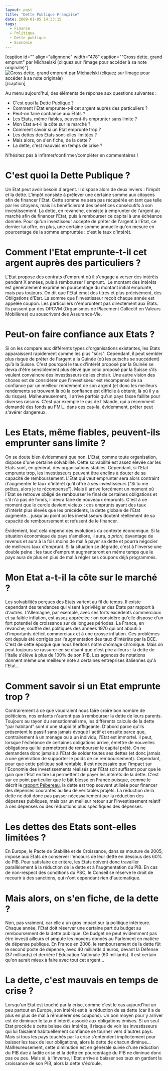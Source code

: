 ```yaml
---
layout: post
title: "Dette Publique Française"
date: 2009-01-05 14:33:15
tags:
  - Finance
  - Politique
  - Dette publique
  - Economie
---
```


[caption id="" align="alignnone" width="478" caption="&quot;Gross dette, grand emprunt&quot; par Michaelski (cliquez sur l&#039;image pour accéder à sa note originale)"]![Gross dette, grand emprunt par Michaelski (cliquez sur limage pour accéder à sa note originale)](/images/)[/caption]

Au menu aujourd'hui, des éléments de réponse aux questions suivantes :

*   C'est quoi la Dette Publique ?
*   Comment l'Etat emprunte-t-il cet argent auprès des particuliers ?
*   Peut-on faire confiance aux Etats ?
*   Les Etats, même fiables, peuvent-ils emprunter sans limite ?
*   Mon Etat a-t-il la côte sur le marché ?
*   Comment savoir si un Etat emprunte trop ?
*   Les dettes des Etats sont-elles limitées ?
*   Mais alors, on s'en fiche, de la dette ?
*   La dette, c'est mauvais en temps de crise ?

N'hésitez pas à infirmer/confirmer/compléter en commentaires !

# C'est quoi la Dette Publique ?

Un Etat peut avoir besoin d'argent. Il dispose alors de deux leviers : l'impôt et la dette. L'impôt consiste à prélever une certaine somme aux citoyens afin de financer l'Etat. Cette somme ne sera pas récupérée en tant que telle par les citoyens, mais ils bénéficieront des bénéfices consécutifs à son investissement. La dette, en revanche, consiste à emprunter de l'argent au marché afin de financer l'Etat, puis à rembourser ce capital à une échéance donnée. Pour qu'un investisseur accepte de prêter de l'argent à l'Etat, ce dernier lui offre, en plus, une certaine somme annuelle qu'on mesure en pourcentage de la somme empruntée : c'est le taux d'intérêt.

# Comment l'Etat emprunte-t-il cet argent auprès des particuliers ?

L'Etat propose des contrats d'emprunt où il s'engage à verser des intérêts pendant X années, puis à rembourser l'emprunt.  Le montant des intérêts est généralement exprimé en pourcentage du montant initial emprunté, mais pas toujours. On dit que l'Etat émet des titres et plus précisément, des Obligations d'Etat. La somme que l'investisseur reçoit chaque année est appelée coupon. Les particuliers n'empruntent pas directement aux Etats. Ils passent par des OPCVM (Organismes de Placement Collectif en Valeurs Mobilières) ou souscrivent des Assurance-Vie.

# Peut-on faire confiance aux Etats ?

Si on les compare aux différents types d'organisations existantes, les Etats apparaissent rapidement comme les plus "sûrs". Cependant, il peut sembler plus risqué de prêter de l'argent à la Guinée (où les putschs se succèdent) qu'à la Suisse. C'est pourquoi le taux d'intérêt proposé par la Guinée se devra d'être sensiblement plus élevé que celui proposé par la Suisse s'ils veulent convaincre des investisseurs de les choisir. Une autre vision des choses est de considérer que l'investisseur est récompensé de sa confiance par un meilleur rendement de son argent (et donc les meilleurs rendements se trouvent là où la confiance est difficile à obtenir, là où il y a du risque). Malheureusement, il arrive parfois qu'un pays fasse faillite pour diverses raisons. C'est par exemple le cas de l'Islande, qui a récemment demandé des fonds au FMI… dans ces cas-là, évidemment, prêter peut s'avérer dangereux.

# Les Etats, même fiables, peuvent-ils emprunter sans limite ?

On se doute bien évidemment que non. L'Etat, comme toute organisation, dispose d'une certaine solvabilité. Cette solvabilité est assez élevée car les Etats sont, en général, des organisations stables. Cependant, si l'Etat emprunte trop, les investisseurs peuvent être enclins à douter de sa capacité de remboursement. L'Etat qui veut emprunter sera alors contraint d'augmenter le taux d'intérêt qu'il offre à ses investisseurs ("Si tu me prêtes, alors je te récompense"). Mais il arrive forcément un moment où l'Etat se retrouve obligé de rembourser le final de certaines obligations et s'il n'a pas de fonds, il devra faire de nouveaux emprunts. C'est à ce moment que le cercle devient vicieux : ces emprunts ayant des taux d'intérêt plus élevés que les précédents, la dette globale de l'Etat augmente… jusqu'au point où les investisseurs doutent réellement de sa capacité de remboursement et refusent de le financer.

Évidement, tout cela dépend des évolutions du contexte économique. Si la situation économique du pays s'améliore, il aura, _a priori_, davantage de revenus et aura à la fois moins de mal à payer sa dette et pourra négocier de meilleurs taux d'emprunt. Si la situation se dégrade, c'est à l'inverse une double peine : les taux d'emprunt augmenteront en même temps que le pays aura de plus en plus de mal à régler ses coupons déjà programmés.

# Mon Etat a-t-il la côte sur le marché ?

Les solvabilités perçues des Etats varient au fil du temps. Il existe cependant des tendances qui visent à privilégier des Etats par rapport à d'autres. L'Allemagne, par exemple, avec ses forts excédents commerciaux et sa faible inflation, est assez appréciée : on considère qu'elle dispose d'un fort potentiel de croissance sur de longues périodes. La France, en revanche, souffre des politiques des années 1970 qui ont abouti à d'importants déficit commerciaux et à une grosse inflation. Ces problèmes ont depuis été corrigés par l'augmentation des taux d'intérêts par la BCE. C'est de cette époque que nous héritons notre chômage chronique. Mais on peut toujours se rassurer en se disant que c'est pire ailleurs : la dette de l'Italie s'élève à plus de 100% de son PIB. Les agences de notations donnent même une meilleure note à certaines entreprises italiennes qu'à l'Etat…

# Comment savoir si un Etat emprunte trop ?

Contrairement à ce que voudraient nous faire croire bon nombre de politiciens, nos enfants n'auront pas à rembourser la dette de leurs parents. Toujours au rayon du sensationnalisme, les différents calculs de la dette "par habitant" sont d'une stupidité affligeante. D'abord parce qu'ils présentent le passif sans jamais évoqué l'actif et ensuite parce que, contrairement à un ménage ou à un individu, l'Etat est immortel. Il peut, lorsque l'échéance de certaines obligations arrive, émettre de nouvelles obligations qui lui permettront de rembourser le capital prêté. On ne demandera donc jamais à l'Etat de solder toutes ses dettes (et donc jamais à une génération de supporter le poids de ce remboursement). Cependant, pour que cette politique soit rentable, il est nécessaire que l'impact sur l'Economie des investissements réalisés par l'Etat soit suffisant pour que le gain que l'Etat en tire lui permettent de payer les intérêts de la dette. C'est sur ce point particulier que le bât blesse en France puisque, comme le décrit le [rapport Pébereau](http://fr.wikipedia.org/wiki/Rapport_P%C3%A9bereau_sur_la_dette_publique), la dette est trop souvent utilisée pour financer des dépenses courantes au lieu de véritables projets. La réduction de la dette ne doit donc pas passer nécessairement par la réduction des dépenses publiques, mais par un meilleur retour sur l'investissement relatif à ces dépenses ou des réductions plus spécifiques des dépenses.

# Les dettes des Etats sont-elles limitées ?

En Europe, le Pacte de Stabilité et de Croissance, dans sa mouture de 2005, impose aux Etats de conserver l'encours de leur dette en dessous des 60% de PIB. Pour satisfaire ce critère, les Etats doivent donc travailler parallèlement à la réduction de la dette et à l'augmentation du PIB. En cas de non-respect des conditions du PSC, le Conseil se réserve le droit de recourir à des sanctions, qui n'ont cependant rien d'automatique.

# Mais alors, on s'en fiche, de la dette ?

Non, pas vraiment, car elle a un gros impact sur la politique intérieure. Chaque année, l'Etat doit réserver une certaine part du budget au remboursement de la dette publique. Ce budget ne peut évidemment pas être investi ailleurs et ampute les moyens donnés au Parlement en matière de dépense publique. En France en 2008, le remboursement de la dette fût le second poste de dépense, avec 40 milliards d'euros, devant la Défense (37 milliards) et derrière l'Education Nationale (60 milliards). Il est certain qu'on aurait mieux à faire avec tout cet argent…

# La dette, c'est mauvais en temps de crise ?

Lorsqu'un Etat est touché par la crise, comme c'est le cas aujourd'hui un peu partout en Europe, son intérêt est à la réduction de sa dette (car il a de plus en plus de mal à rémunérer ses coupons). Un bon moyen pour y arriver est de diminuer le taux d'intérêt associé aux obligations émises. Si un seul Etat procède à cette baisse des intérêts, il risque de voir les investisseurs qui lui faisaient habituellement confiance se tourner vers d'autres pays. Mais si tous les pays touchés par la crise s'entendent implicitement pour baisser les taux de leur obligations, alors la dette de chacun diminue… Malheureusement, cette diminution est en générale suivie d'une réduction du PIB due à ladite crise et la dette en pourcentage du PIB ne diminue donc pas ou peu. Mais si, à l'inverse, l'Etat arrive à baisser ses taux en gardant la croissance de son PIB, alors la dette s'écroule.